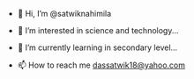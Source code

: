 - 👋 Hi, I’m @satwiknahimila
- 👀 I’m interested in science and technology...
- 🌱 I’m currently learning in secondary level...

- 📫 How to reach me dassatwik18@yahoo.com

<!---
satwiknahimila/satwiknahimila is a ✨ special ✨ repository because its `README.md` (this file) appears on your GitHub profile.
You can click the Preview link to take a look at your changes.
--->
